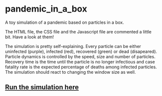 # pandemic_in_a_box
A toy simulation of a pandemic based on particles in a box.

The HTML file, the CSS file and the Javascript file are commented a little bit. Have a look at them!

The simulation is pretty self-explaining. Every particle can be either uninfected (purple), infected (red), recovered (green) or dead (disapeared). Particle dynamics is controlled by the speed, size and number of particles. Recovery time is the time until the particle is no longer infectious and case fatality rate is the expected percentage of deaths among infected particles. The simulation should react to changing the window size as well.

## [Run the simulation here](https://flackner.github.io/pandemic_in_a_box/index.html)
